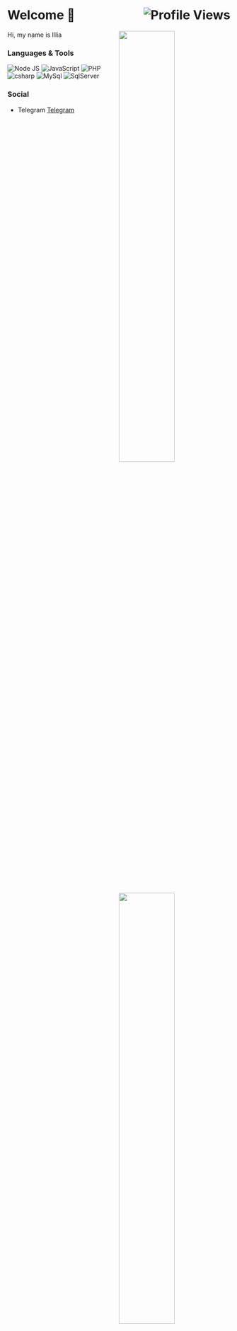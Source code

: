 # Welcome 👋 <img align="right" src="https://komarev.com/ghpvc/?username=ilyas-mkr&label=👀" alt="Profile Views"/>

<img 
  width="50%"
  align="right"
  src="https://github-readme-stats.vercel.app/api?username=ilyas-mkr&hide_border=true&count_private=true&layout=compact&hide_title=true&show_icons=true&theme=dracula&icon_color=5194f0&bg_color=0d1117" />
<img
  width="50%" 
  align="right"
  src="https://media.giphy.com/media/UV4rSwlTM7mnRa5l4o/giphy.gif" />
<img
  width="50%"
  align="right"
  src="https://github-readme-stats.vercel.app/api/top-langs/?username=ilyas-mkr&hide=html&layout=compact&hide_border=true&hide_title=true&count_private=true&theme=dracula&icon_color=5194f0&bg_color=0d1117"/>

Hi, my name is Illia

### Languages & Tools

<div>
  <!-- Node JS -->
  <img alt="Node JS" src="https://img.shields.io/badge/-Node%20JS-43853d?style=flat-square&logo=Node.js&logoColor=white" />
  <!-- JS -->
  <img alt="JavaScript" src="https://img.shields.io/badge/-JavaScript-edb200?style=flat-square&logo=javascript&logoColor=white" />
  <!-- PHP -->
  <img alt="PHP" src="https://img.shields.io/badge/-PHP-8892BF?style=flat-square&logo=php&logoColor=white" />
  <!-- C# -->
  <img alt="csharp" src="https://img.shields.io/badge/-C Sharp-68217A?style=flat-square&logo=csharp&logoColor=white" />
  <!-- MYSQL -->
  <img alt="MySql" src="https://img.shields.io/badge/-MySql-4479A1?style=flat-square&logo=mysql&logoColor=white" />
  <!-- SQl Server -->
  <img alt="SqlServer" src="https://img.shields.io/badge/-SQL Server-CC2927?style=flat-square&logo=microsoftsqlserver&logoColor=white" />
</div>

### Social

- Telegram [Telegram](https://t.me/ilshlw)

